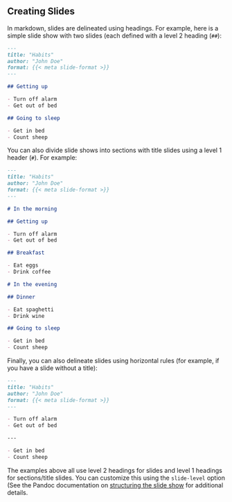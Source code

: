 ## Creating Slides

In markdown, slides are delineated using headings. For example, here is a simple slide show with two slides (each defined with a level 2 heading (`##`):

```{.markdown example-link="/docs/presentations/revealjs/examples/creating-slides-1.qmd"}
---
title: "Habits"
author: "John Doe"
format: {{< meta slide-format >}}
---

## Getting up

- Turn off alarm
- Get out of bed

## Going to sleep

- Get in bed
- Count sheep
```

You can also divide slide shows into sections with title slides using a level 1 header (`#`). For example:


```{.markdown example-link="/docs/presentations/revealjs/examples/creating-slides-2.qmd"}
---
title: "Habits"
author: "John Doe"
format: {{< meta slide-format >}}
---

# In the morning

## Getting up

- Turn off alarm
- Get out of bed

## Breakfast

- Eat eggs
- Drink coffee

# In the evening

## Dinner

- Eat spaghetti
- Drink wine

## Going to sleep

- Get in bed
- Count sheep
```

Finally, you can also delineate slides using horizontal rules (for example, if you have a slide without a title):

```{.markdown example-link="/docs/presentations/revealjs/examples/creating-slides-3.qmd"}
---
title: "Habits"
author: "John Doe"
format: {{< meta slide-format >}}
---

- Turn off alarm
- Get out of bed

---

- Get in bed
- Count sheep

```

The examples above all use level 2 headings for slides and level 1 headings for sections/title slides. You can customize this using the `slide-level` option (See the Pandoc documentation on [structuring the slide show](https://pandoc.org/MANUAL.html#structuring-the-slide-show) for additional details.

